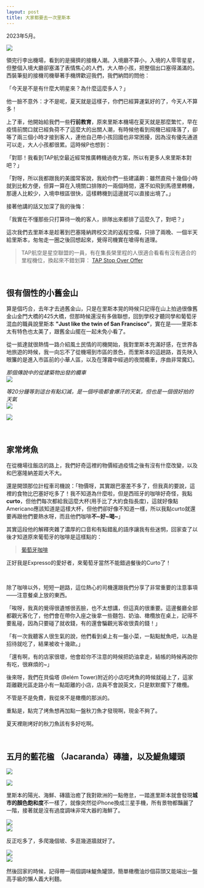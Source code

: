 ```yaml
---
layout: post
title: 大家都要去一次里斯本
---
```


2023年5月。

![](/assets/img/lisbon/wall.jpg)<br/>

領完行李出機場，看到的是擁擠的接機人潮。入境廳不算小，入境的人零零星星，但整個入境大廳卻塞滿了表情焦心的人們，大人帶小孩，把整個出口塞得滿滿的。西裝筆挺的接機司機舉著手機牌歡迎我們，我們納悶的問他：<br/>

「今天是不是有什麼大明星來？為什麼這麼多人？」

他一臉不意外：才不是呢，夏天就是這樣子，你們已經算運氣好的了，今天人不算多！

上了車，他開始給我們一些**行前教育**，原來里斯本機場在夏天就是那麼繁忙，早在疫情前關口就已經負荷不了這麼大的出關人潮，有時候他看到飛機已經降落了，卻等了兩三個小時才接到客人，連他自己帶小孩回國也非常困擾，因為沒有優先通道可以走，大人小孩都很累。這時候P也想到：

「對耶！我看到TAP航空最近經常推廣轉機過夜方案，所以有更多人來里斯本對吧？」

「對呀，所以我都跟我的美國常客說，我給你們一些建議齁：雖然直飛十幾個小時就到比較方便，但算一算在入境關口排隊的一兩個時間，還不如飛到馬德里轉機，那邊人比較少，入境申根區很快，這樣轉機到這邊就可以直接出境了。」

接著他講的話又加深了我的後悔：

「我實在不懂那些只打算待一晚的客人，排隊出來都排了這麼久了，對吧？」

這次我們去里斯本是趁著到巴塞隆納跨校交流的返程空檔，只排了兩晚、一個半天給里斯本，匆匆走一圈之後回想起來，覺得司機實在嗆得有道理。


> TAP航空是星空聯盟的一員，有在集長榮里程的人很適合看看有沒有適合的里程機位，換起來不錯划算： [TAP Stop Over Offer](https://www.flytap.com/en-pa/stopover/advantages/experiences-and-offers)

<br/>

## 很有個性的小舊金山

算是個巧合，去年才去過舊金山，只是在里斯本晃的時候只記得在山上拍過很像舊金山金門大橋的425大橋，但那時候還沒有多做聯想，回到學校才聽同學和葡萄牙混血的職員說里斯本 **"Just like the twin of San Francisco”**，實在是——里斯本太有特色也太美了，跟舊金山擺在一起未免小看了。

從一抵達就很熱情一路介紹風土民情的司機開始，我對里斯本充滿好感，在世界各地旅遊的時候，我一向忘不了從機場到市區的景色，而里斯本的這趟路，首先映入眼簾的是進入市區前的小華人區，以及在薄霧中經過的夜間纜車，序曲非常魔幻。

*那個傳說中的從建築物出發的纜車*<br/>
![](/assets/img/lisbon/tram0.jpg)<br/>


*等20分鐘等到這台有點幻滅，是一個呼吸都會爆汗的天氣，但也是一個很好拍的天氣*<br/>
![](/assets/img/lisbon/tram2.jpg)<br/>


![](/assets/img/lisbon/tram.jpg)<br/>


<br/>

## 家常烤魚

在從機場往飯店的路上，我們好奇這裡的物價經過疫情之後有沒有什麼改變，以及和巴塞隆納差距大不大。

還是開頭那位計程車司機說：「物價呀，其實跟巴塞差不多了，但我真的要說，這裡的食物比巴塞好吃多了！我不知道為什麼啦，但是西班牙的咖啡好奇怪，我點**curto**，但他們每次都給我這麼大杯(用手比了大約食指長度)，這就好像點Americano應該知道是這樣大杯，但他們卻好像不知道一樣，所以我點curto就還要再跟他們要熱水呀，而且他們咖啡**不~好~喝~**」


其實這段他的解釋夾雜了濃厚的口音和有點錯亂的語序讓我有些迷惘，回家查了以後才知道原來葡萄牙的咖啡是這樣點的：

> [葡萄牙咖啡](https://20snonstop.com/2019/05/01/portuguese-coffee/)

正好我是Expresso的愛好者，來葡萄牙當然不能錯過餐後的Curto了！

<br/>

除了咖啡以外，短短一趟路，這位熱心的司機還跟我們分享了非常重要的注意事項——注意餐桌上放的東西。

「唉呀，我真的覺得很遺憾很丟臉，也不太想講，但這真的很重要。這邊餐廳全部都觀光客化了，他們會在帶你入座之後拿一些麵包、奶油、橄欖放在桌上，記得不要亂碰，因為只要碰了就收錢，有的還會騙觀光客收很貴的錢！」

「有一次我聽客人很生氣的說，他們看到桌上有一盤小菜，一點點魷魚吧，以為是招待就吃了，結果被收十幾歐。」

「還有啊，有的店家很壞，他會趁你不注意的時候把奶油拿走，結帳的時候再說你有吃，很麻煩的~」

後來呀，我們在貝倫塔 (Belém Tower)附近的小店吃烤魚的時候就碰上了，這家距離觀光區走路小有一點距離的小店，店員不會說英文，只是默默擱下了橄欖。

不管是不是免費，我從來不是橄欖的那派的。

重點是，點完了烤魚想再加點一盤秋刀魚才發現啊，現金不夠了。

夏天裡剛烤好的秋刀魚該有多好吃啊。

<br/>

## 五月的藍花楹 （Jacaranda）磚牆，以及鯷魚罐頭

![](/assets/img/lisbon/jaran.jpg)<br/>

![](/assets/img/lisbon/jaran2.jpg)<br/>

里斯本的陽光、海鮮、磚牆治癒了我對歐洲的一點倦怠，一踏進里斯本就會發現**城市的顏色飽和度**不一樣了，就像突然從iPhone換成三星手機，所有景物都豔麗了一階，接著就是沒有過度調味非常大器的海鮮了。


![](/assets/img/lisbon/oct.jpg)<br/>
![](/assets/img/lisbon/arroz.jpg)<br/>


反正吃多了，多爬幾個坡、多逛幾道牆就好了。

![](/assets/img/lisbon/wall2.jpg)<br/>
![](/assets/img/lisbon/staircase.jpg)<br/>


然後回家的時候，記得帶一兩個調味鯷魚罐頭，簡單橄欖油炒個蒜頭又能端出一盤高手級的懶人義大利麵。


<br/>


